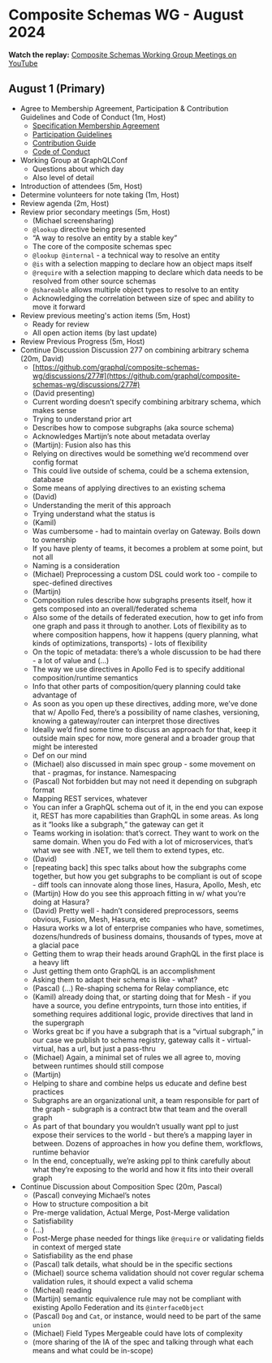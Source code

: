 # Composite Schemas WG - August 2024

**Watch the replay:**
[Composite Schemas Working Group Meetings on YouTube](https://www.youtube.com/playlist?list=PLP1igyLx8foFjxyTg6wPn4pUkZwuAk2GR)

## August 1 (Primary)

- Agree to Membership Agreement, Participation & Contribution Guidelines and
  Code of Conduct (1m, Host)
  - [Specification Membership Agreement](https://github.com/graphql/foundation)
  - [Participation Guidelines](https://github.com/graphql/graphql-wg#participation-guidelines)
  - [Contribution Guide](https://github.com/graphql/graphql-spec/blob/main/CONTRIBUTING.md)
  - [Code of Conduct](https://github.com/graphql/foundation/blob/master/CODE-OF-CONDUCT.md)
- Working Group at GraphQLConf
  - Questions about which day
  - Also level of detail
- Introduction of attendees (5m, Host)
- Determine volunteers for note taking (1m, Host)
- Review agenda (2m, Host)
- Review prior secondary meetings (5m, Host)
  - (Michael screensharing)
  - `@lookup` directive being presented
  - “A way to resolve an entity by a stable key”
  - The core of the composite schemas spec
  - `@lookup @internal` - a technical way to resolve an entity
  - `@is` with a selection mapping to declare how an object maps itself
  - `@require` with a selection mapping to declare which data needs to be
    resolved from other source schemas
  - `@shareable` allows multiple object types to resolve to an entity
  - Acknowledging the correlation between size of spec and ability to move it
    forward
- Review previous meeting's action items (5m, Host)
  - Ready for review
  - All open action items (by last update)
- Review Previous Progress (5m, Host)
- Continue Discussion Discussion 277 on combining arbitrary schema (20m, David)
  - [https://github.com/graphql/composite-schemas-wg/discussions/277#](https://github.com/graphql/composite-schemas-wg/discussions/277#)
  - (David presenting)
  - Current wording doesn’t specify combining arbitrary schema, which makes
    sense
  - Trying to understand prior art
  - Describes how to compose subgraphs (aka source schema)
  - Acknowledges Martijn’s note about metadata overlay
  - (Martijn): Fusion also has this
  - Relying on directives would be something we’d recommend over config format
  - This could live outside of schema, could be a schema extension, database
  - Some means of applying directives to an existing schema
  - (David)
  - Understanding the merit of this approach
  - Trying understand what the status is
  - (Kamil)
  - Was cumbersome - had to maintain overlay on Gateway. Boils down to ownership
  - If you have plenty of teams, it becomes a problem at some point, but not all
  - Naming is a consideration
  - (Michael) Preprocessing a custom DSL could work too - compile to
    spec-defined directives
  - (Martijn)
  - Composition rules describe how subgraphs presents itself, how it gets
    composed into an overall/federated schema
  - Also some of the details of federated execution, how to get info from one
    graph and pass it through to another. Lots of flexibility as to where
    composition happens, how it happens (query planning, what kinds of
    optimizations, transports) - lots of flexibility
  - On the topic of metadata: there’s a whole discussion to be had there - a lot
    of value and (...)
  - The way we use directives in Apollo Fed is to specify additional
    composition/runtime semantics
  - Info that other parts of composition/query planning could take advantage of
  - As soon as you open up these directives, adding more, we’ve done that w/
    Apollo Fed, there’s a possibility of name clashes, versioning, knowing a
    gateway/router can interpret those directives
  - Ideally we’d find some time to discuss an approach for that, keep it outside
    main spec for now, more general and a broader group that might be interested
  - Def on our mind
  - (Michael) also discussed in main spec group - some movement on that -
    pragmas, for instance. Namespacing
  - (Pascal) Not forbidden but may not need it depending on subgraph format
  - Mapping REST services, whatever
  - You can infer a GraphQL schema out of it, in the end you can expose it, REST
    has more capabilities than GraphQL in some areas. As long as it “looks like
    a subgraph,” the gateway can get it
  - Teams working in isolation: that’s correct. They want to work on the same
    domain. When you do Fed with a lot of microservices, that’s what we see with
    .NET, we tell them to extend types, etc.
  - (David)
  - [repeating back] this spec talks about how the subgraphs come together, but
    how you get subgraphs to be compliant is out of scope - diff tools can
    innovate along those lines, Hasura, Apollo, Mesh, etc
  - (Martijn) How do you see this approach fitting in w/ what you’re doing at
    Hasura?
  - (David) Pretty well - hadn’t considered preprocessors, seems obvious,
    Fusion, Mesh, Hasura, etc
  - Hasura works w a lot of enterprise companies who have, sometimes,
    dozens/hundreds of business domains, thousands of types, move at a glacial
    pace
  - Getting them to wrap their heads around GraphQL in the first place is a
    heavy lift
  - Just getting them onto GraphQL is an accomplishment
  - Asking them to adapt their schema is like - what?
  - (Pascal) (...) Re-shaping schema for Relay compliance, etc
  - (Kamil) already doing that, or starting doing that for Mesh - if you have a
    source, you define entrypoints, turn those into entities, if something
    requires additional logic, provide directives that land in the supergraph
  - Works great bc if you have a subgraph that is a “virtual subgraph,” in our
    case we publish to schema registry, gateway calls it - virtual-virtual, has
    a url, but just a pass-thru
  - (Michael) Again, a minimal set of rules we all agree to, moving between
    runtimes should still compose
  - (Martijn)
  - Helping to share and combine helps us educate and define best practices
  - Subgraphs are an organizational unit, a team responsible for part of the
    graph - subgraph is a contract btw that team and the overall graph
  - As part of that boundary you wouldn’t usually want ppl to just expose their
    services to the world - but there’s a mapping layer in between. Dozens of
    approaches in how you define them, workflows, runtime behavior
  - In the end, conceptually, we’re asking ppl to think carefully about what
    they’re exposing to the world and how it fits into their overall graph
- Continue Discussion about Composition Spec (20m, Pascal)
  - (Pascal) conveying Michael’s notes
  - How to structure composition a bit
  - Pre-merge validation, Actual Merge, Post-Merge validation
  - Satisfiability
  - (...)
  - Post-Merge phase needed for things like `@require` or validating fields in
    context of merged state
  - Satisfiability as the end phase
  - (Pascal) talk details, what should be in the specific sections
  - (Michael) source schema validation should not cover regular schema
    validation rules, it should expect a valid schema
  - (Micheal) reading
  - (Martijn) semantic equivalence rule may not be compliant with existing
    Apollo Federation and its `@interfaceObject`
  - (Pascal) `Dog` and `Cat`, or instance, would need to be part of the same
    `union`
  - (Michael) Field Types Mergeable could have lots of complexity
  - (more sharing of the IA of the spec and talking through what each means and
    what could be in-scope)
